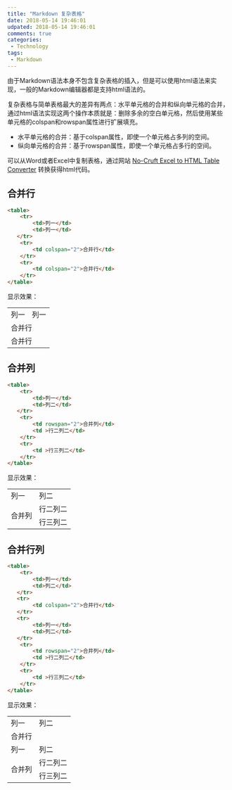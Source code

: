 ```yaml
---
title: "Markdown 复杂表格"
date: 2018-05-14 19:46:01
udpated: 2018-05-14 19:46:01
comments: true
categories:
 - Technology
tags:
 - Markdown
---
```


由于Markdown语法本身不包含复杂表格的插入，但是可以使用html语法来实现，一般的Markdown编辑器都是支持html语法的。

复杂表格与简单表格最大的差异有两点：水平单元格的合并和纵向单元格的合并，通过html语法实现这两个操作本质就是：删除多余的空白单元格，然后使用某些单元格的colspan和rowspan属性进行扩展填充。

* 水平单元格的合并：基于colspan属性，即使一个单元格占多列的空间。
* 纵向单元格的合并：基于rowspan属性，即使一个单元格占多行的空间。

可以从Word或者Excel中复制表格，通过网站 [No-Cruft Excel to HTML Table Converter](http://pressbin.com/tools/excel_to_html_table/index.html) 转换获得html代码。
<!-- more -->

## 合并行

```html
<table>
    <tr>
        <td>列一</td>
        <td>列一</td>
   </tr>
    <tr>
        <td colspan="2">合并行</td>
    </tr>
    <tr>
        <td colspan="2">合并行</td>
    </tr>
</table>
```

显示效果：

<table>
    <tr>
        <td>列一</td>
        <td>列一</td>
   </tr>
    <tr>
        <td colspan="2">合并行</td>
    </tr>
    <tr>
        <td colspan="2">合并行</td>
    </tr>
</table>

## 合并列

```html
<table>
    <tr>
        <td>列一</td>
        <td>列二</td>
   </tr>
    <tr>
        <td rowspan="2">合并列</td>
        <td >行二列二</td>
    </tr>
    <tr>
        <td >行三列二</td>
    </tr>
</table>
```

显示效果：

<table>
    <tr>
        <td>列一</td>
        <td>列二</td>
   </tr>
    <tr>
        <td rowspan="2">合并列</td>
        <td >行二列二</td>
    </tr>
    <tr>
        <td >行三列二</td>
    </tr>
</table>

## 合并行列

```html
<table>
    <tr>
        <td>列一</td>
        <td>列二</td>
   </tr>
   <tr>
        <td colspan="2">合并行</td>
   </tr>
   <tr>
        <td>列一</td>
        <td>列二</td>
   </tr>
    <tr>
        <td rowspan="2">合并列</td>
        <td >行二列二</td>
    </tr>
    <tr>
        <td >行三列二</td>
    </tr>
</table>
```

显示效果：

<table>
    <tr>
        <td>列一</td>
        <td>列二</td>
   </tr>
   <tr>
        <td colspan="2">合并行</td>
   </tr>
   <tr>
        <td>列一</td>
        <td>列二</td>
   </tr>
    <tr>
        <td rowspan="2">合并列</td>
        <td >行二列二</td>
    </tr>
    <tr>
        <td >行三列二</td>
    </tr>
</table>

